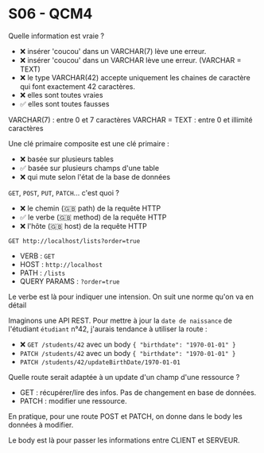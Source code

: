 # S06 - QCM4

Quelle information est vraie ?
- ❌ insérer 'coucou' dans un VARCHAR(7) lève une erreur.
- ❌ insérer 'coucou' dans un VARCHAR lève une erreur. (VARCHAR = TEXT)
- ❌ le type VARCHAR(42) accepte uniquement les chaines de caractère qui font exactement 42 caractères. 
- ❌ elles sont toutes vraies
- ✅ elles sont toutes fausses

VARCHAR(7) : entre 0 et 7 caractères
VARCHAR = TEXT : entre 0 et illimité caractères


Une clé primaire composite est une clé primaire : 
- ❌ basée sur plusieurs tables
- ✅ basée sur plusieurs champs d'une table
- ❌ qui mute selon l'état de la base de données


`GET`, `POST`, `PUT`, `PATCH`... c'est quoi ? 
- ❌ le chemin (🇬🇧 path) de la requête HTTP
- ✅ le verbe (🇬🇧 method) de la requête HTTP
- ❌ l'hôte (🇬🇧 host) de la requête HTTP

`GET http://localhost/lists?order=true`

- VERB : `GET`
- HOST : `http://localhost`
- PATH : `/lists`
- QUERY PARAMS : `?order=true`

Le verbe est là pour indiquer une intension. On suit une norme qu'on va en détail


Imaginons une API REST. Pour mettre à jour la `date de naissance` de l'étudiant `étudiant` n°42, j'aurais tendance à utiliser la route : 
- ❌ `GET /students/42` avec un body `{ "birthdate": "1970-01-01" }`
- `PATCH /students/42` avec un body `{ "birthdate": "1970-01-01" }`
- `PATCH /students/42/updateBirthDate/1970-01-01`


Quelle route serait adaptée à un update d'un champ d'une ressource ?

- GET : récupérer/lire des infos. Pas de changement en base de données.
- PATCH : modifier une ressource. 

En pratique, pour une route POST et PATCH, on donne dans le body les données à modifier. 

Le body est là pour passer les informations entre CLIENT et SERVEUR. 